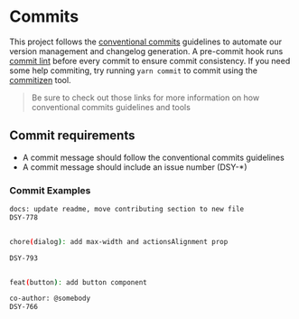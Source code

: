 # Commits

This project follows the [conventional commits](https://www.conventionalcommits.org) guidelines to automate our version management and changelog generation.
A pre-commit hook runs [commit lint](https://commitlint.js.org/) before every commit to ensure commit consistency.
If you need some help commiting, try running `yarn commit` to commit using the [commitizen](https://github.com/commitizen/cz-cli) tool.

> Be sure to check out those links for more information on how conventional commits guidelines and tools

## Commit requirements

- A commit message should follow the conventional commits guidelines
- A commit message should include an issue number (DSY-*)

### Commit Examples

```sh
docs: update readme, move contributing section to new file
DSY-778


chore(dialog): add max-width and actionsAlignment prop

DSY-793


feat(button): add button component

co-author: @somebody
DSY-766
```
